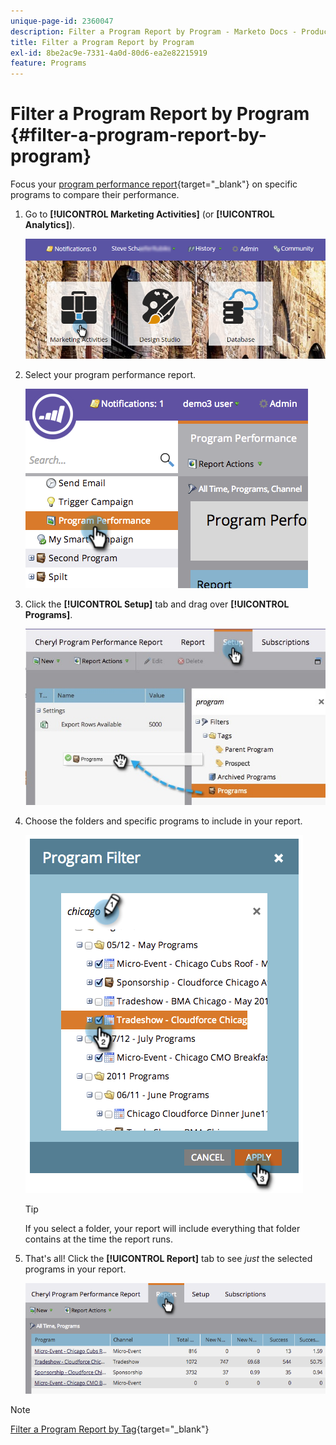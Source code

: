 ```yaml
---
unique-page-id: 2360047
description: Filter a Program Report by Program - Marketo Docs - Product Documentation
title: Filter a Program Report by Program
exl-id: 8be2ac9e-7331-4a0d-80d6-ea2e82215919
feature: Programs
---
```

# Filter a Program Report by Program {#filter-a-program-report-by-program}

Focus your [program performance report](/help/marketo/product-docs/core-marketo-concepts/programs/program-performance-report/create-a-program-performance-report.md){target="_blank"} on specific programs to compare their performance.

1. Go to **[!UICONTROL Marketing Activities]** (or **[!UICONTROL Analytics]**).

   ![](assets/login-marketing-activities-3.png)

1. Select your program performance report.

   ![](assets/image2014-9-23-16-3a4-3a4.png)

1. Click the **[!UICONTROL Setup]** tab and drag over **[!UICONTROL Programs]**.

   ![](assets/prospect3.jpg)

1. Choose the folders and specific programs to include in your report.

   ![](assets/image2014-9-23-16-3a5-3a5.png)

   >[!TIP]
   >
   >If you select a folder, your report will include everything that folder contains at the time the report runs.

1. That's all! Click the **[!UICONTROL Report]** tab to see _just_ the selected programs in your report.

   ![](assets/image2014-9-23-16-3a5-3a41.png)

>[!NOTE]
>
>[Filter a Program Report by Tag](/help/marketo/product-docs/core-marketo-concepts/programs/program-performance-report/filter-a-program-report-by-tag.md){target="_blank"}
